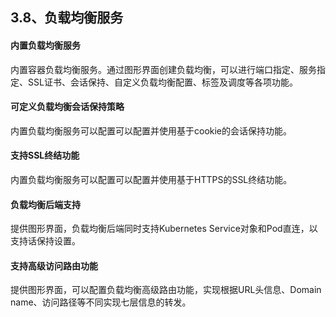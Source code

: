 ## 3.8、负载均衡服务

#### 内置负载均衡服务

内置容器负载均衡服务。通过图形界面创建负载均衡，可以进行端口指定、服务指定、SSL证书、会话保持、自定义负载均衡配置、标签及调度等各项功能。

#### 可定义负载均衡会话保持策略

内置负载均衡服务可以配置可以配置并使用基于cookie的会话保持功能。

#### 支持SSL终结功能

内置负载均衡服务可以配置可以配置并使用基于HTTPS的SSL终结功能。

#### 负载均衡后端支持

提供图形界面，负载均衡后端同时支持Kubernetes Service对象和Pod直连，以支持话保持设置。

#### 支持高级访问路由功能

提供图形界面，可以配置负载均衡高级路由功能，实现根据URL头信息、Domain name、访问路径等不同实现七层信息的转发。